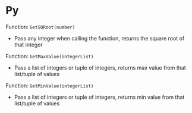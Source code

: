 # Py

Function: `GetSQRoot(number)`

* Pass any integer when calling the function, returns the square root of that integer

Function: `GetMaxValue(integerList)`

* Pass a list of integers or tuple of integers, returns max value from that list/tuple of values

Function: `GetMinValue(integerList)`

* Pass a list of integers or tuple of integers, returns min value from that list/tuple of values
